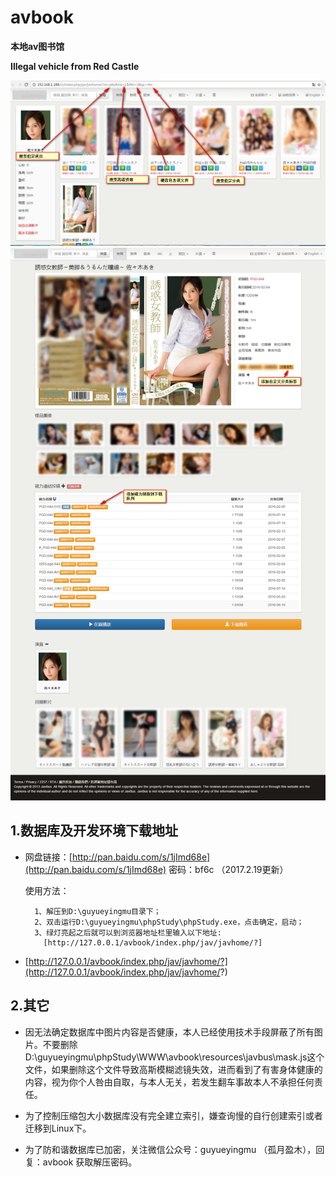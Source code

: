 # avbook 
**本地av图书馆**

**Illegal vehicle from Red Castle**

![index](index.png)
![index](index2.png)

1.数据库及开发环境下载地址
------

+ 网盘链接：[http://pan.baidu.com/s/1jImd68e](http://pan.baidu.com/s/1jImd68e) 密码：bf6c （2017.2.19更新） 

    使用方法：
    	
		1、解压到D:\guyueyingmu目录下；
		2、双击运行D:\guyueyingmu\phpStudy\phpStudy.exe，点击确定，启动；
		3、绿灯亮起之后就可以到浏览器地址栏里输入以下地址:
          [http://127.0.0.1/avbook/index.php/jav/javhome/?] 
          
+  [http://127.0.0.1/avbook/index.php/jav/javhome/?](http://127.0.0.1/avbook/index.php/jav/javhome/?)
	 
 
 
2.其它
--------

+ 因无法确定数据库中图片内容是否健康，本人已经使用技术手段屏蔽了所有图片。不要删除 D:\guyueyingmu\phpStudy\WWW\avbook\resources\javbus\mask.js这个文件，如果删除这个文件导致高斯模糊滤镜失效，进而看到了有害身体健康的内容，视为你个人咎由自取，与本人无关，若发生翻车事故本人不承担任何责任。

+ 为了控制压缩包大小数据库没有完全建立索引，嫌查询慢的自行创建索引或者迁移到Linux下。

+ 为了防和谐数据库已加密，关注微信公众号：guyueyingmu （孤月盈木），回复：avbook 获取解压密码。




